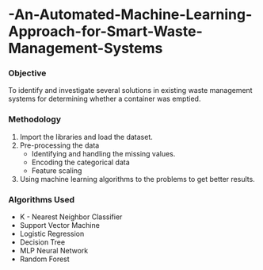 # -An-Automated-Machine-Learning-Approach-for-Smart-Waste-Management-Systems

### Objective
To identify and investigate several solutions in existing waste management systems for determining whether a container was emptied.

### Methodology
1. Import the libraries and load the dataset.
2. Pre-processing the data
   - Identifying  and handling the missing values.
   - Encoding the categorical data
   - Feature scaling
3. Using machine learning algorithms to the problems to get better results.

### Algorithms Used
-  K - Nearest Neighbor Classifier
-  Support Vector Machine
-  Logistic Regression 
-  Decision Tree 
-  MLP Neural Network 
-  Random Forest 
